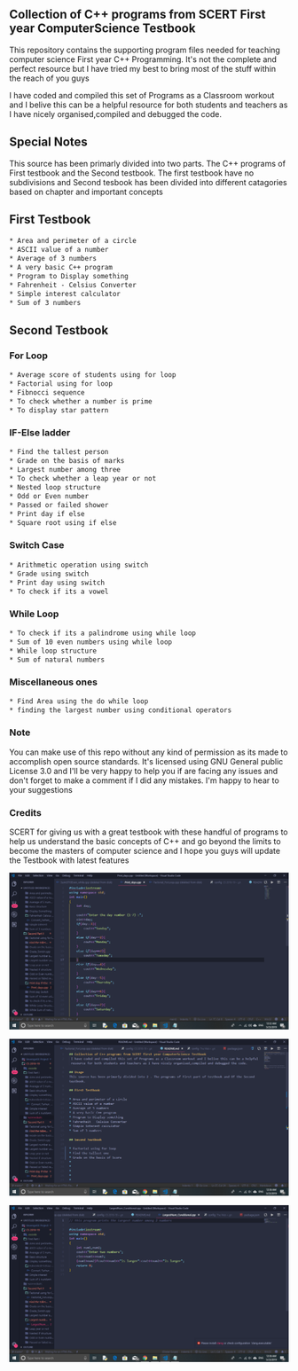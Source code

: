 ## Collection of C++ programs from SCERT First year ComputerScience Testbook
This repository contains the supporting program files needed for teaching computer science First year C++ Programming. It's not the complete and perfect resource but I have tried my best to bring most of the stuff within the reach of you guys

I have coded and compiled this set of Programs as a Classroom workout and I belive this can be a helpful resource for both students and teachers as I have nicely organised,compiled and debugged the code. 

## Special Notes
This source has been primarly divided into two parts. The C++ programs of First testbook and the Second testbook. The first testbook have no subdivisions and Second tesbook has been divided into different catagories based on chapter and important concepts

## First Testbook

    * Area and perimeter of a circle
    * ASCII value of a number
    * Average of 3 numbers 
    * A very basic C++ program
    * Program to Display something
    * Fahrenheit - Celsius Converter
    * Simple interest calculator
    * Sum of 3 numbers

## Second Testbook

### For Loop
    * Average score of students using for loop
    * Factorial using for loop
    * Fibnocci sequence
    * To check whether a number is prime 
    * To display star pattern

### IF-Else ladder
    * Find the tallest person
    * Grade on the basis of marks
    * Largest number among three 
    * To check whether a leap year or not
    * Nested loop structure
    * Odd or Even number
    * Passed or failed shower
    * Print day if else
    * Square root using if else

### Switch Case
    * Arithmetic operation using switch
    * Grade using switch
    * Print day using switch
    * To check if its a vowel

### While Loop
    * To check if its a palindrome using while loop
    * Sum of 10 even numbers using while loop
    * While loop structure
    * Sum of natural numbers

### Miscellaneous ones
    * Find Area using the do while loop 
    * finding the largest number using conditional operators

 ### Note 
 You can make use of this repo without any kind of permission as its made to accomplish open source standards. It's licensed using GNU General public License 3.0 and I'll be very happy to help you if are facing any issues and don't forget to make a comment if I did any mistakes. I'm happy to hear to your suggestions

 ### Credits 
 SCERT for giving us with a great testbook with these handful of programs to help us understand the basic concepts of C++ and go beyond the limits to become the masters of computer science and I hope you guys will update the Testbook with latest features




![VSCODE](Screenshots/1.png)



![VSCODE](Screenshots/2.png)



![VSCODE](Screenshots/3.png)
